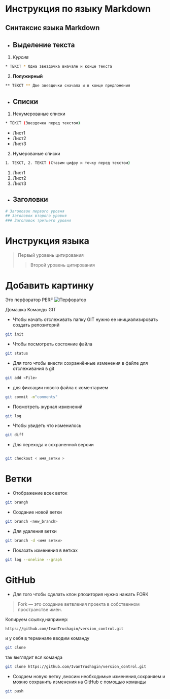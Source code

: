 
# Инструкция по языку Markdown
## Синтаксис языка Markdown
* ## Выделение текста
1. *Курсив*
```sh
* ТЕКСТ * Одна звездочка вначале и конце текста
```
2. **Полужирный**
```sh
** ТЕКСТ ** Две звездочки сначала и в конце предложения
```
* ## Списки
1. Ненумерованые списки
```sh
* ТЕКСТ (Звездочка перед текстом)
```
* Лист1
* Лист2
* Лист3
2. Нумерованые списки
```sh
1. ТЕКСТ, 2. ТЕКСТ (Ставим цифру и точку перед текстом)
```
1. Лист1
2. Лист2
3. Лист3
* ## Заголовки
```sh
# Заголовок первого уровня
## Заголовок второго уровня
### Заголовок третьего уровня
```
# Инструкция языка 
> Первый уровень цитирования
>> Второй уровень цитирования
# Добавить картинку

Это перфоратор PERF
![Перфоратор](perf.jpg)

Домашка
Команды GIT
 * Чтобы начать отслеживать папку GIT нужно ее инициализировать создать репозиторий
```sh
git init
```
* Чтобы посмотреть состояние файла
``` sh
git status
```
* Для того чтобы внести сохраннённые изменения в файле для отслеживания в git
```sh
git add <File>
```
* для фиксации нового файла с коментарием
```sh
git commit -m"comments"
```
* Посмотреть журнал изменений
```sh
git log
```
* Чтобы увидеть что изменилось
```sh
git diff
```
* Для перехода к сохраненной версии
```sh

git checkout < имя_ветки >

```
# Ветки

* Отображение всех веток
```sh
git brangh
```

* Создание новой ветки
```sh
git branch <new_branch>
```
* Для удаления ветки
```sh
git branch -d <имя ветки>
```

* Показать изменения в ветках
```sh
git log --oneline --graph
```
# GitHub
* Для того чтобы сделать клон рпозитория нужно нажать FORK
> Fork — это создание ветвления проекта в собственном пространстве имён.

Копируем ссылку,например:
```sh
https://github.com/IvanTrushagin/version_control.git
```
и у себя в терминале вводим команду
```sh
git clone
```
так выглядит вся команда
```sh
git clone https://github.com/IvanTrushagin/version_control.git
```
* Создаем новую ветку ,вносим необходимые изменения,сохраняем и можно сохранить изменения на GitHub с помощью команды
```sh
git push
```

